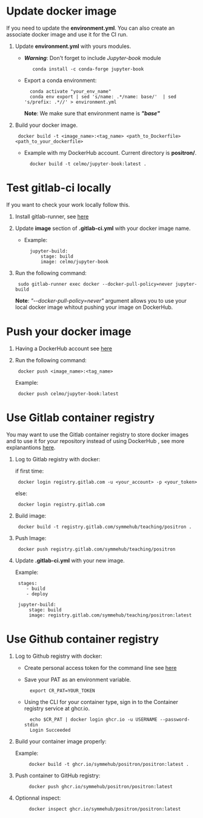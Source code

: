 # Update docker image

If you need to update the **environment.yml**. You can also create an associate docker image and use it for the CI run. 

1. Update **environment.yml** with yours modules.
   - ***Warning***: Don't forget to include *Jupyter-book* module

            conda install -c conda-forge jupyter-book

    - Export a conda environment:
        
            conda activate "your_env_name"
            conda env export | sed 's/name: .*/name: base/'  | sed 's/prefix: .*//' > environment.yml

    
      **Note**: We make sure that environment name is ***"base"***

2. Build your docker image.

        docker build -t <image_name>:<tag_name> <path_to_Dockerfile> <path_to_your_dockerfile>
   
    - Example with my DockerHub account. Current directory is **positron/**.

            docker build -t celmo/jupyter-book:latest .

# Test gitlab-ci locally  
If you want to check your work locally follow this.

1. Install gitlab-runner, see [here](https://docs.gitlab.com/runner/install/)

3. Update **image** section of **.gitlab-ci.yml** with your docker image name.
    - Example: 
    
            jupyter-build:
                stage: build
                image: celmo/jupyter-book

4. Run the following command:
        
        sudo gitlab-runner exec docker --docker-pull-policy=never jupyter-build

    **Note**: *"--docker-pull-policy=never"* argument allows you to use your local docker image whitout pushing your image on DockerHub.


# Push your docker image

1. Having a DockerHub account see [here](https://docs.docker.com/docker-hub/)
2. Run the following command:
        
        docker push <image_name>:<tag_name>

    Example:
    
        docker push celmo/jupyter-book:latest 

# Use Gitlab container registry 

You may want to use the Gitlab container registry to store docker images and to use it for your repository instead of using DockerHub , see more explanantions [here](https://about.gitlab.com/blog/2016/05/23/gitlab-container-registry/).

1. Log to Gitlab registry with docker: 

    if first time:

        docker login registry.gitlab.com -u <your_account> -p <your_token>

    else: 
    
        docker login registry.gitlab.com

2. Build image:

        docker build -t registry.gitlab.com/symmehub/teaching/positron .

3. Push Image:

        docker push registry.gitlab.com/symmehub/teaching/positron

4. Update **.gitlab-ci.yml** with your new image.

    Example:

        stages:
           - build
           - deploy

        jupyter-build:
            stage: build
            image: registry.gitlab.com/symmehub/teaching/positron:latest


# Use Github container registry 

1. Log to Github registry with docker:

    - Create personal access token for the command line see [here](https://docs.github.com/en/github/authenticating-to-github/creating-a-personal-access-token-for-the-command-line)
   
    - Save your PAT as an environment variable.

            export CR_PAT=YOUR_TOKEN

    - Using the CLI for your container type, sign in to the Container registry service at ghcr.io.

            echo $CR_PAT | docker login ghcr.io -u USERNAME --password-stdin
            Login Succeeded

2. Build your container image properly:
    
    Example:

            docker build -t ghcr.io/symmehub/positron/positron:latest .


3. Push container to GitHub registry:
    
            docker push ghcr.io/symmehub/positron/positron:latest

4. Optionnal inspect:

            docker inspect ghcr.io/symmehub/positron/positron:latest
